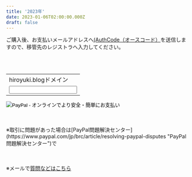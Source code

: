 ```yaml
---
title: '2023年'
date: 2023-01-06T02:00:00.000Z
draft: false
---
```


ご購入後、お支払いメールアドレスへ[(AuthCode（オースコード）](https://help.onamae.com/answer/8581 "オースコード")を送信しますので、移管先のレジストラへ入力してください。

<br><br>
<form action="https://www.paypal.com/cgi-bin/webscr" method="post" target="_top">
<input type="hidden" name="cmd" value="_s-xclick">
<input type="hidden" name="hosted_button_id" value="WRH63WP6G6DTE">
<table>
<tr><td><input type="hidden" name="on0" value="hiroyuki.blogドメイン">hiroyuki.blogドメイン</td></tr><tr><td><input type="text" name="os0" maxlength="200"></td></tr>
</table>
<input type="image" src="https://www.paypalobjects.com/ja_JP/JP/i/btn/btn_buynowCC_LG.gif" border="0" name="submit" alt="PayPal - オンラインでより安全・簡単にお支払い">
<img alt="" border="0" src="https://www.paypalobjects.com/ja_JP/i/scr/pixel.gif" width="1" height="1">
</form>
<br><br>
※取引に問題があった場合は[PayPal問題解決センター](https://www.paypal.com/jp/brc/article/resolving-paypal-disputes "PayPal問題解決センター")で

<br><br>
※メールで[質問などはこちら](https://tayori.com/form/32a031e05185ff895af57ebc48d27d1aaecc22e0/ "メール")

